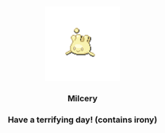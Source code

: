 <p align="center">
    <img src="https://raw.githubusercontent.com/PokeAPI/sprites/master/sprites/pokemon/868.png" width="150" height="150">
</p>
<h3 align="center"> <b>Milcery</b></h3>
<h3 align="center">Have a terrifying day! (contains irony)</h3>

